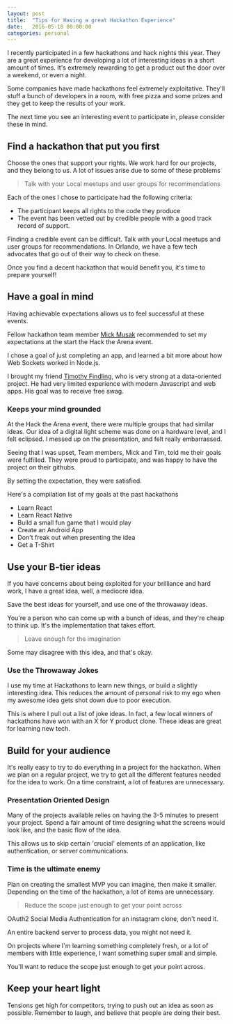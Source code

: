 ```yaml
---
layout: post
title:  "Tips for Having a great Hackathon Experience"
date:   2016-05-18 00:00:00
categories: personal
---
```


I recently participated in a few hackathons and hack nights this year. They are a great experience for developing a lot of interesting ideas in a short amount of times. It's extremely rewarding to get a product out the door over a weekend, or even a night.

Some companies have made hackathons feel extremely exploitative. They'll stuff a bunch of developers in a room, with free pizza and some prizes and they get to keep the results of your work.

The next time you see an interesting event to participate in, please consider these in mind.

## Find a hackathon that put you first

Choose the ones that support your rights. We work hard for our projects, and they belong to us. A lot of issues arise due to some of these problems

> Talk with your Local meetups and user groups for recommendations

Each of the ones I chose to participate had the following criteria:

* The participant keeps all rights to the code they produce
* The event has been vetted out by credible people with a good track record of support.

Finding a credible event can be difficult. Talk with your Local meetups and user groups for recommendations. In Orlando, we have a few tech advocates that go out of their way to check on these. 

Once you find a decent hackathon that would benefit you, it's time to prepare yourself!

## Have a goal in mind

Having achievable expectations allows us to feel successful at these events. 

Fellow hackathon team member [Mick Musak]([http://mckmc.com/) recommended to set my expectations at the start the Hack the Arena event.

I chose a goal of just completing an app, and learned a bit more about how Web Sockets worked in Node.js.

I brought my friend [Timothy Findling](https://www.linkedin.com/in/timothy-findling-b000b955), who is very strong at a data-oriented project. He had very limited experience with modern Javascript and web apps. His goal was to receive free swag.

### Keeps your mind grounded

At the Hack the Arena event, there were multiple groups that had similar ideas. Our idea of a digital light scheme was done on a hardware level, and I felt eclipsed. I messed up on the presentation, and felt really embarrassed.

Seeing that I was upset, Team members, Mick and Tim, told me their goals were fulfilled. They were proud to participate, and was happy to have the project on their githubs.

By setting the expectation, they were satisfied.

Here's a compilation list of my goals at the past hackathons

* Learn React
* Learn React Native
* Build a small fun game that I would play
* Create an Android App
* Don't freak out when presenting the idea
* Get a T-Shirt

## Use your B-tier ideas

If you have concerns about being exploited for your brilliance and hard work, I have a great idea, well, a mediocre idea.

Save the best ideas for yourself, and use one of the throwaway ideas. 

You're a person who can come up with a bunch of ideas, and they're cheap to think up. It's the implementation that takes effort.

> Leave enough for the imagination

Some may disagree with this idea, and that's okay.

### Use the Throwaway Jokes

I use my time at Hackathons to learn new things, or build a slightly interesting idea. This reduces the amount of personal risk to my ego when my awesome idea gets shot down due to poor execution.

This is where I pull out a list of joke ideas. In fact, a few local winners of hackathons have won with an X for Y product clone. These ideas are great for learning new tech.

## Build for your audience

It's really easy to try to do everything in a project for the hackathon. When we plan on a regular project, we try to get all the different features needed for the idea to work. On a time constraint, a lot of features are unnecessary.

### Presentation Oriented Design

Many of the projects available relies on having the 3-5 minutes to present your project. Spend a fair amount of time designing what the screens would look like, and the basic flow of the idea.

This allows us to skip certain 'crucial' elements of an application, like authentication, or server communications. 

### Time is the ultimate enemy

Plan on creating the smallest MVP you can imagine, then make it smaller. Depending on the time of the hackathon, a lot of items are unnecessary.

> Reduce the scope just enough to get your point across 

OAuth2 Social Media Authentication for an instagram clone, don't need it. 

An entire backend server to process data, you might not need it. 

On projects where I'm learning something completely fresh, or a lot of members with little experience, I want something super small and simple. 

You'll want to reduce the scope just enough to get your point across.

## Keep your heart light

Tensions get high for competitors, trying to push out an idea as soon as possible. Remember to laugh, and believe that people are doing their best.
